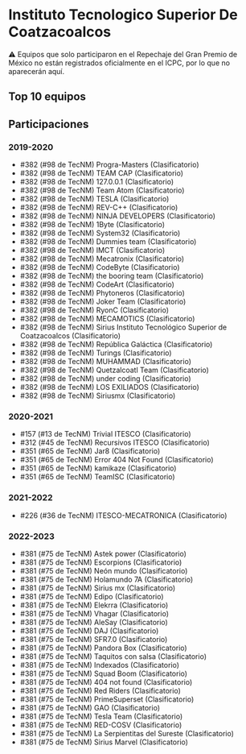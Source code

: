 # Instituto Tecnologico Superior De Coatzacoalcos

:warning: Equipos que solo participaron en el Repechaje del Gran Premio de México no están registrados oficialmente en el ICPC, por lo que no aparecerán aquí.

## Top 10 equipos


## Participaciones

### 2019-2020

- #382 (#98 de TecNM) Progra-Masters (Clasificatorio)
- #382 (#98 de TecNM) TEAM CAP (Clasificatorio)
- #382 (#98 de TecNM) 127.0.0.1 (Clasificatorio)
- #382 (#98 de TecNM) Team Atom (Clasificatorio)
- #382 (#98 de TecNM) TESLA (Clasificatorio)
- #382 (#98 de TecNM) REV-C++ (Clasificatorio)
- #382 (#98 de TecNM) NINJA DEVELOPERS (Clasificatorio)
- #382 (#98 de TecNM) 1Byte (Clasificatorio)
- #382 (#98 de TecNM) System32 (Clasificatorio)
- #382 (#98 de TecNM) Dummies team (Clasificatorio)
- #382 (#98 de TecNM) IMCT (Clasificatorio)
- #382 (#98 de TecNM) Mecatronix (Clasificatorio)
- #382 (#98 de TecNM) CodeByte (Clasificatorio)
- #382 (#98 de TecNM) the booring team (Clasificatorio)
- #382 (#98 de TecNM) CodeArt (Clasificatorio)
- #382 (#98 de TecNM) Phytoneros (Clasificatorio)
- #382 (#98 de TecNM) Joker Team (Clasificatorio)
- #382 (#98 de TecNM) RyonC (Clasificatorio)
- #382 (#98 de TecNM) MECAMOTICS (Clasificatorio)
- #382 (#98 de TecNM) Sirius Instituto Tecnológico Superior de Coatzacoalcos (Clasificatorio)
- #382 (#98 de TecNM) República Galáctica (Clasificatorio)
- #382 (#98 de TecNM) Turings (Clasificatorio)
- #382 (#98 de TecNM) MUHAMMAD (Clasificatorio)
- #382 (#98 de TecNM) Quetzalcoatl Team (Clasificatorio)
- #382 (#98 de TecNM) under coding (Clasificatorio)
- #382 (#98 de TecNM) LOS EXILIADOS (Clasificatorio)
- #382 (#98 de TecNM) Siriusmx (Clasificatorio)

### 2020-2021

- #157 (#13 de TecNM) Trivial ITESCO (Clasificatorio)
- #312 (#45 de TecNM) Recursivos ITESCO (Clasificatorio)
- #351 (#65 de TecNM) Jar8 (Clasificatorio)
- #351 (#65 de TecNM) Error 404 Not Found (Clasificatorio)
- #351 (#65 de TecNM) kamikaze (Clasificatorio)
- #351 (#65 de TecNM) TeamISC (Clasificatorio)

### 2021-2022

- #226 (#36 de TecNM) ITESCO-MECATRONICA (Clasificatorio)

### 2022-2023

- #381 (#75 de TecNM) Astek power (Clasificatorio)
- #381 (#75 de TecNM) Escorpions (Clasificatorio)
- #381 (#75 de TecNM) Neón mundo (Clasificatorio)
- #381 (#75 de TecNM) Holamundo 7A (Clasificatorio)
- #381 (#75 de TecNM) Sirius mx (Clasificatorio)
- #381 (#75 de TecNM) Edipo (Clasificatorio)
- #381 (#75 de TecNM) Elekrra (Clasificatorio)
- #381 (#75 de TecNM) Vhagar (Clasificatorio)
- #381 (#75 de TecNM) AleSay (Clasificatorio)
- #381 (#75 de TecNM) DAJ (Clasificatorio)
- #381 (#75 de TecNM) SFR7.0 (Clasificatorio)
- #381 (#75 de TecNM) Pandora Box (Clasificatorio)
- #381 (#75 de TecNM) Taquitos con salsa (Clasificatorio)
- #381 (#75 de TecNM) Indexados (Clasificatorio)
- #381 (#75 de TecNM) Squad Boom (Clasificatorio)
- #381 (#75 de TecNM) 404 not found (Clasificatorio)
- #381 (#75 de TecNM) Red Riders (Clasificatorio)
- #381 (#75 de TecNM) PrimeSuperset (Clasificatorio)
- #381 (#75 de TecNM) GAO (Clasificatorio)
- #381 (#75 de TecNM) Tesla Team (Clasificatorio)
- #381 (#75 de TecNM) RED-COSV (Clasificatorio)
- #381 (#75 de TecNM) La Serpientitas del Sureste (Clasificatorio)
- #381 (#75 de TecNM) Sirius Marvel (Clasificatorio)



